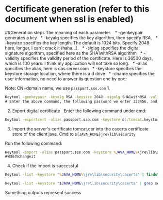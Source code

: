# Certificate generation (refer to this document when ssl is enabled)

##Generation steps
The meaning of each parameter:
  * -genkeypair generates a key
  * -keyalg specifies the key algorithm, then specify RSA,
  * -keysize specifies the key length. The default is 1024 bits. Specify 2048 here, longer, I can't crack it (haha...),
  * -siglag specifies the digital signature algorithm, specified here as the SHA1withRSA algorithm
  * -validity specifies the validity period of the certificate. Here is 36500 days, which is 100 years. I think my application will not take so long.
  * -alias specifies the alias, here is cas.server.com
  * -keystore specifies the keystore storage location, where there is a d drive
  * -dname specifies the user information, no need to answer its question one by one;

Note: CN=domain name, we use `passport.sso.com`
1.
```cmd
Keytool -genkeypair -keyalg RSA -keysize 2048 -sigalg SHA1withRSA -validity 36500 -alias passport.sso.com -keystore d:/tomcat.keystore -dname "CN=passport.sso.com,OU=sunrizetech,O=esaleb,L =GuangZhou,ST=GuangDong,C=CN"
# Enter the above command, the following password we enter 123456, and then press Enter, the tomcat.keystore file is generated on the d drive;
```

2. Export digital certificate
  Enter the following command under cmd:
```cmd
Keytool -exportcert -alias passport.sso.com -keystore d:/tomcat.keystore -file d:/tomcat.cer -rfc
```

3. Import the server's certificate tomcat.cer into the cacerts certificate store of the client java.
Cmd to `${JAVA_HOME}jre\lib\security`

Run the following command:
```cmd
Keytool -import -alias passport.sso.com -keystore %JAVA_HOME%\jre\lib\security\cacerts -file d:/tomcat.cer -trustcacerts
#密码为changeit
```

4. Check if the import is successful
```cmd
Keytool -list -keystore "%JAVA_HOME%\jre\lib\security\cacerts" | findstr/i server
```
```bash
keytool -list -keystore "$JAVA_HOME\jre\lib\security\cacerts" | grep server
```

Something outputs represent success
